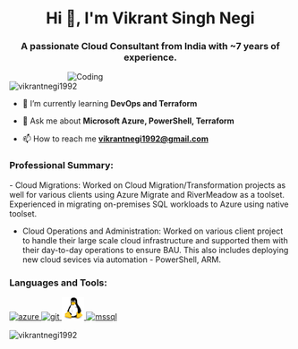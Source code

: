<h1 align="center">Hi 👋, I'm Vikrant Singh Negi</h1>
<h3 align="center">A passionate Cloud Consultant from India with ~7 years of experience.</h3>
<img align="right" alt="Coding" width="400" src="https://physicsgurukul.com/wp-content/uploads/2019/02/character-1.gif">

<p align="left"> <img src="https://komarev.com/ghpvc/?username=vikrantnegi1992&label=Profile%20views&color=0e75b6&style=flat" alt="vikrantnegi1992" /> </p>


- 🌱 I’m currently learning **DevOps and Terraform**

- 💬 Ask me about **Microsoft Azure, PowerShell, Terraform**

- 📫 How to reach me **vikrantnegi1992@gmail.com**

<h3 align="left">Professional Summary:</h3>
<p align="left">
  - Cloud Migrations: Worked on Cloud Migration/Transformation projects as well for various clients using Azure Migrate and RiverMeadow as a toolset. Experienced in migrating on-premises SQL workloads to Azure using native toolset.
  
  - Cloud Operations and Administration: Worked on various client project to handle their large scale cloud infrastructure and supported them with their day-to-day operations to ensure BAU. This also includes deploying new cloud sevices via automation - PowerShell, ARM.
  
</p>

<h3 align="left">Languages and Tools:</h3>
<p align="left"> <a href="https://azure.microsoft.com/en-in/" target="_blank" rel="noreferrer"> <img src="https://www.vectorlogo.zone/logos/microsoft_azure/microsoft_azure-icon.svg" alt="azure" width="40" height="40"/> </a> <a href="https://git-scm.com/" target="_blank" rel="noreferrer"> <img src="https://www.vectorlogo.zone/logos/git-scm/git-scm-icon.svg" alt="git" width="40" height="40"/> </a> <a href="https://www.linux.org/" target="_blank" rel="noreferrer"> <img src="https://raw.githubusercontent.com/devicons/devicon/master/icons/linux/linux-original.svg" alt="linux" width="40" height="40"/> </a> <a href="https://www.microsoft.com/en-us/sql-server" target="_blank" rel="noreferrer"> <img src="https://www.svgrepo.com/show/303229/microsoft-sql-server-logo.svg" alt="mssql" width="40" height="40"/> </a> </p>

<p><img align="center" src="https://github-readme-stats.vercel.app/api/top-langs?username=vikrantnegi1992&show_icons=true&locale=en&layout=compact" alt="vikrantnegi1992" /></p>
